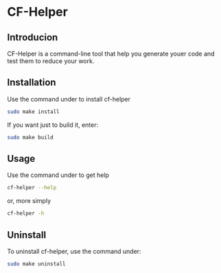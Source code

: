 # CF-Helper

## Introducion
CF-Helper is a command-line tool that help you generate youer code and test them to reduce your work.

## Installation
Use the command under to install cf-helper
```bash
sudo make install
```
If you want just to build it, enter:
```bash
sudo make build
```

## Usage
Use the command under to get help
```bash
cf-helper --help
```
or, more simply
```bash
cf-helper -h
```

## Uninstall
To uninstall cf-helper, use the command under:
```bash
sudo make uninstall
```